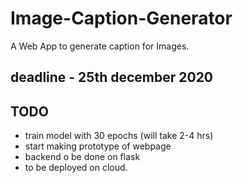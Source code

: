# Image-Caption-Generator
A Web App to generate caption for Images.

## deadline - 25th december 2020

## TODO
 - train model with 30 epochs (will take 2-4 hrs)
 - start making prototype of webpage
 - backend o be done on flask
 - to be deployed on cloud.
